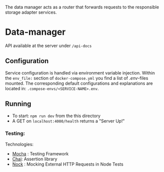 The data manager acts as a router that forwards requests to the responsible storage adapter services.

# Data-manager

API available at the server under `/api-docs`

## Configuration
Service configuration is handled via environment variable injection. Within the `env_file:` section of `docker-compose.yml` you find a list of _.env_-files mounted. The corresponding default configurations and explanations are located in: `.compose-envs/<SERVICE-NAME>.env`.

## Running

- To start: `npm run dev` from the this directory
- A GET on `localhost:4000/health` returns a "Server Up!"


### Testing:
Technologies:
- [Mocha](https://mochajs.org/) : Testing Framework
- [Chai](https://www.chaijs.com/): Assertion library
- [Nock](https://github.com/nock/nock) : Mocking External HTTP Requests in Node Tests 